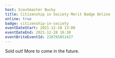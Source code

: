 ```yaml
---
host: Scoutmaster Bucky
title: Citizenship in Society Merit Badge Online
online: true
badge: citizenship-in-society
eventDateStart: 2021-12-28 13:00
eventDateEnd: 2021-12-28 16:30
eventBriteEventId: 228765051427
---
```


Sold out! More to come in the future.
